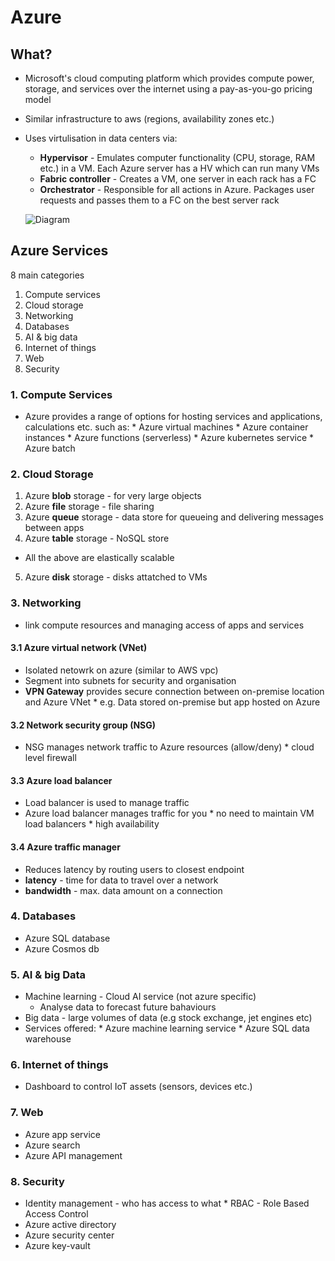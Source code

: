 # Azure

## What?
* Microsoft's cloud computing platform which provides compute power, storage, and services over the internet using a pay-as-you-go pricing model
* Similar infrastructure to aws (regions, availability zones etc.)
* Uses virtulisation in data centers via:
    * **Hypervisor** - Emulates computer functionality (CPU, storage, RAM etc.) in a VM. Each Azure server has a HV which can run many VMs
    * **Fabric controller** - Creates a VM, one server in each rack has a FC
    * **Orchestrator** - Responsible for all actions in Azure. Packages user requests and passes them to a FC on the best server rack
    
    ![Diagram](https://github.com/Assad-Zahieer/BobsProject/blob/master/Azure-compute-node.jpg)

## Azure Services
8 main categories
   1. Compute services
   2. Cloud storage
   3. Networking
   4. Databases
   5. AI & big data
   6. Internet of things
   7. Web
   8. Security
### 1. Compute Services
* Azure provides a range of options for hosting services and applications, calculations etc. such as:
      * Azure virtual machines
      * Azure container instances
      * Azure functions (serverless)
      * Azure kubernetes service 
      * Azure batch    
### 2. Cloud Storage
1. Azure **blob** storage - for very large objects
2. Azure **file** storage - file sharing
3. Azure **queue** storage - data store for queueing and delivering messages between apps
4. Azure **table** storage - NoSQL store
* All the above are elastically scalable
5. Azure **disk** storage - disks attatched to VMs
### 3. Networking
* link compute resources and managing access of apps and services
#### 3.1 Azure virtual network (VNet)
* Isolated netowrk on azure (similar to AWS vpc)
* Segment into subnets for security and organisation
* **VPN Gateway** provides secure connection between on-premise location and Azure VNet 
      * e.g. Data stored on-premise but app hosted on Azure
#### 3.2 Network security group (NSG)
* NSG manages network traffic to Azure resources (allow/deny)
      * cloud level firewall
#### 3.3 Azure load balancer
* Load balancer is used to manage traffic
* Azure load balancer manages traffic for you
      * no need to maintain VM load balancers
      * high availability
#### 3.4 Azure traffic manager
* Reduces latency by routing users to closest endpoint
* **latency** - time for data to travel over a network
* **bandwidth** - max. data amount on a connection
### 4. Databases
* Azure SQL database
* Azure Cosmos db
### 5. AI & big Data
* Machine learning - Cloud AI service (not azure specific)
   * Analyse data to forecast future bahaviours
* Big data - large volumes of data (e.g stock exchange, jet engines etc)
* Services offered:
      * Azure machine learning service
      * Azure SQL data warehouse
### 6. Internet of things
* Dashboard to control IoT assets (sensors, devices etc.)
### 7. Web
* Azure app service
* Azure search
* Azure API management
### 8. Security
* Identity management - who has access to what
      * RBAC - Role Based Access Control
* Azure active directory
* Azure security center
* Azure key-vault

